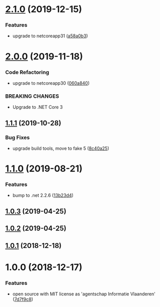 # [2.1.0](https://github.com/informatievlaanderen/guid-header-modelbinding/compare/v2.0.0...v2.1.0) (2019-12-15)


### Features

* upgrade to netcoreapp31 ([a58a0b3](https://github.com/informatievlaanderen/guid-header-modelbinding/commit/a58a0b3c34808844635bd0e07ac174bdff1ee998))

# [2.0.0](https://github.com/informatievlaanderen/guid-header-modelbinding/compare/v1.1.1...v2.0.0) (2019-11-18)


### Code Refactoring

* upgrade to netcoreapp30 ([060a840](https://github.com/informatievlaanderen/guid-header-modelbinding/commit/060a840))


### BREAKING CHANGES

* Upgrade to .NET Core 3

## [1.1.1](https://github.com/informatievlaanderen/guid-header-modelbinding/compare/v1.1.0...v1.1.1) (2019-10-28)


### Bug Fixes

* upgrade build tools, move to fake 5 ([8c40a25](https://github.com/informatievlaanderen/guid-header-modelbinding/commit/8c40a25))

# [1.1.0](https://github.com/informatievlaanderen/guid-header-modelbinding/compare/v1.0.3...v1.1.0) (2019-08-21)


### Features

* bump to .net 2.2.6 ([13b23d4](https://github.com/informatievlaanderen/guid-header-modelbinding/commit/13b23d4))

## [1.0.3](https://github.com/informatievlaanderen/guid-header-modelbinding/compare/v1.0.2...v1.0.3) (2019-04-25)

## [1.0.2](https://github.com/informatievlaanderen/guid-header-modelbinding/compare/v1.0.1...v1.0.2) (2019-04-25)

## [1.0.1](https://github.com/informatievlaanderen/guid-header-modelbinding/compare/v1.0.0...v1.0.1) (2018-12-18)

# 1.0.0 (2018-12-17)


### Features

* open source with MIT license as 'agentschap Informatie Vlaanderen' ([7d7f9c8](https://github.com/informatievlaanderen/guid-header-modelbinding/commit/7d7f9c8))
